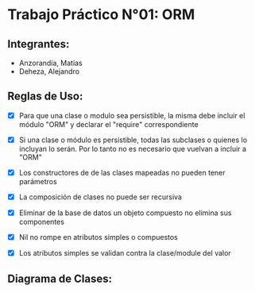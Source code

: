 # Trabajo Práctico N°01: ORM

## Integrantes:
* Anzorandía, Matías
* Deheza, Alejandro

## Reglas de Uso: 
- [X] Para que una clase o modulo sea persistible, la misma debe incluir el módulo "ORM" y declarar el "require" correspondiente
- [X] Si una clase o módulo es persistible, todas las subclases o quienes lo incluyan lo serán. Por lo tanto no es necesario que vuelvan a incluir a "ORM"
- [X] Los constructores de de las clases mapeadas no pueden tener parámetros
- [X] La composición de clases no puede ser recursiva
- [X] Eliminar de la base de datos un objeto compuesto no elimina sus componentes
- [X] Nil no rompe en atributos simples o compuestos
- [X] Los atributos simples se validan contra la clase/module del valor


## Diagrama de Clases:
